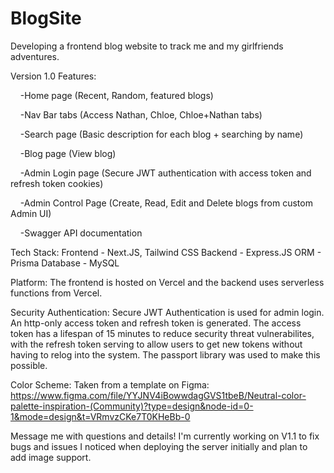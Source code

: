 # BlogSite
Developing a frontend blog website to track me and my girlfriends adventures. 

Version 1.0
Features:
  
&nbsp;&nbsp;&nbsp;&nbsp;-Home page (Recent, Random, featured blogs)
  
&nbsp;&nbsp;&nbsp;&nbsp;-Nav Bar tabs (Access Nathan, Chloe, Chloe+Nathan tabs)

&nbsp;&nbsp;&nbsp;&nbsp;-Search page (Basic description for each blog + searching by name)

&nbsp;&nbsp;&nbsp;&nbsp;-Blog page (View blog)

&nbsp;&nbsp;&nbsp;&nbsp;-Admin Login page (Secure JWT authentication with access token and refresh token cookies)

&nbsp;&nbsp;&nbsp;&nbsp;-Admin Control Page (Create, Read, Edit and Delete blogs from custom Admin UI)

&nbsp;&nbsp;&nbsp;&nbsp;-Swagger API documentation 

Tech Stack:
Frontend - Next.JS, Tailwind CSS
Backend - Express.JS
ORM - Prisma
Database - MySQL

Platform:
The frontend is hosted on Vercel and the backend uses serverless functions from Vercel. 

Security Authentication:
Secure JWT Authentication is used for admin login. An http-only access token and refresh token is generated.
The access token has a lifespan of 15 minutes to reduce security threat vulnerabilites, with the refresh token serving to allow
users to get new tokens without having to relog into the system. The passport library was used to make this possible. 

Color Scheme:
Taken from a template on Figma: https://www.figma.com/file/YYJNV4iBowwdagGVS1tbeB/Neutral-color-palette-inspiration-(Community)?type=design&node-id=0-1&mode=design&t=VRmvzCKe7T0KHeBb-0

Message me with questions and details! I'm currently working on V1.1 to fix bugs and issues I noticed when deploying the server initially and plan to add image support. 
